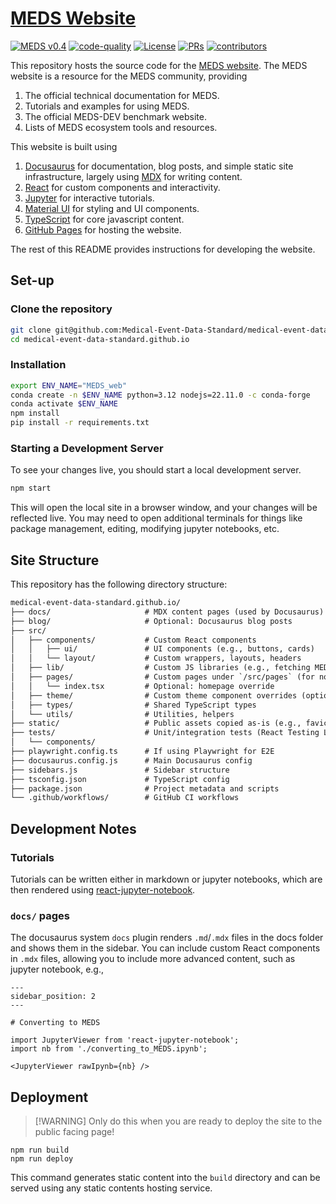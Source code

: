 # [MEDS Website](https://medical-event-data-standard.github.io/)

[![MEDS v0.4](https://img.shields.io/badge/MEDS-0.3.3-blue)](https://medical-event-data-standard.github.io/)
[![code-quality](https://github.com/Medical-Event-Data-Standard/medical-event-data-standard.github.io/actions/workflows/code-quality-main.yaml/badge.svg)](https://github.com/Medical-Event-Data-Standard/medical-event-data-standard.github.io/actions/workflows/code-quality-main.yaml)
[![License](https://img.shields.io/badge/License-MIT-green.svg?labelColor=gray)](https://github.com/Medical-Event-Data-Standard/medical-event-data-standard.github.io#license)
[![PRs](https://img.shields.io/badge/PRs-welcome-brightgreen.svg)](https://github.com/Medical-Event-Data-Standard/medical-event-data-standard.github.io/pulls)
[![contributors](https://img.shields.io/github/contributors/Medical-Event-Data-Standard/medical-event-data-standard.github.io.svg)](https://github.com/Medical-Event-Data-Standard/medical-event-data-standard.github.io/graphs/contributors)

<!---
[![codecov](https://codecov.io/gh/Medical-Event-Data-Standard/medical-event-data-standard.github.io/graph/badge.svg?token=5RORKQOZF9)](https://codecov.io/gh/Medical-Event-Data-Standard/medical-event-data-standard.github.io)
[![tests](https://github.com/Medical-Event-Data-Standard/medical-event-data-standard.github.io/actions/workflows/tests.yaml/badge.svg)](https://github.com/Medical-Event-Data-Standard/medical-event-data-standard.github.io/actions/workflows/tests.yml)
-->

This repository hosts the source code for the [MEDS website](https://medical-event-data-standard.github.io/).
The MEDS website is a resource for the MEDS community, providing

1. The official technical documentation for MEDS.
2. Tutorials and examples for using MEDS.
3. The official MEDS-DEV benchmark website.
4. Lists of MEDS ecosystem tools and resources.

This website is built using

1. [Docusaurus](https://docusaurus.io/) for documentation, blog posts, and simple static site
   infrastructure, largely using [MDX](https://mdxjs.com/) for writing content.
2. [React](https://reactjs.org/) for custom components and interactivity.
3. [Jupyter](https://jupyter.org/) for interactive tutorials.
4. [Material UI](https://mui.com/) for styling and UI components.
5. [TypeScript](https://www.typescriptlang.org/) for core javascript content.
6. [GitHub Pages](https://pages.github.com/) for hosting the website.

The rest of this README provides instructions for developing the website.

## Set-up

### Clone the repository

```bash
git clone git@github.com:Medical-Event-Data-Standard/medical-event-data-standard.github.io.git
cd medical-event-data-standard.github.io
```

### Installation

```bash
export ENV_NAME="MEDS_web"
conda create -n $ENV_NAME python=3.12 nodejs=22.11.0 -c conda-forge
conda activate $ENV_NAME
npm install
pip install -r requirements.txt
```

### Starting a Development Server

To see your changes live, you should start a local development server.

```bash
npm start
```

This will open the local site in a browser window, and your changes will be reflected live. You may need to
open additional terminals for things like package management, editing, modifying jupyter notebooks, etc.

## Site Structure

This repository has the following directory structure:

```txt
medical-event-data-standard.github.io/
├── docs/                     # MDX content pages (used by Docusaurus)
├── blog/                     # Optional: Docusaurus blog posts
├── src/
│   ├── components/           # Custom React components
│   │   ├── ui/               # UI components (e.g., buttons, cards)
│   │   └── layout/           # Custom wrappers, layouts, headers
│   ├── lib/                  # Custom JS libraries (e.g., fetching MEDS-DEV data)
│   ├── pages/                # Custom pages under `/src/pages` (for non-doc routes)
│   │   └── index.tsx         # Optional: homepage override
│   ├── theme/                # Custom theme component overrides (optional)
│   ├── types/                # Shared TypeScript types
│   └── utils/                # Utilities, helpers
├── static/                   # Public assets copied as-is (e.g., favicon, images)
├── tests/                    # Unit/integration tests (React Testing Library, Jest)
│   └── components/
├── playwright.config.ts      # If using Playwright for E2E
├── docusaurus.config.js      # Main Docusaurus config
├── sidebars.js               # Sidebar structure
├── tsconfig.json             # TypeScript config
├── package.json              # Project metadata and scripts
└── .github/workflows/        # GitHub CI workflows
```

## Development Notes

### Tutorials

Tutorials can be written either in markdown or jupyter notebooks, which are then rendered using
[react-jupyter-notebook](https://github.com/Joeyonng/react-jupyter-notebook).

### `docs/` pages

The docusaurus system `docs` plugin renders `.md`/`.mdx` files in the docs folder and shows them in the sidebar. You
can include custom React components in `.mdx` files, allowing you to include more advanced content, such as
jupyter notebook, e.g.,

```mdx
---
sidebar_position: 2
---

# Converting to MEDS

import JupyterViewer from 'react-jupyter-notebook';
import nb from './converting_to_MEDS.ipynb';

<JupyterViewer rawIpynb={nb} />
```

## Deployment

> [!WARNING] Only do this when you are ready to deploy the site to the public facing page!

```
npm run build
npm run deploy
```

This command generates static content into the `build` directory and can be served using any static contents
hosting service.
